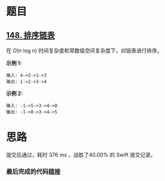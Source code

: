 # 题目

## [148. 排序链表](https://leetcode-cn.com/problems/sort-list/)

在 *O*(*n* log *n*) 时间复杂度和常数级空间复杂度下，对链表进行排序。

**示例 1:**

```
输入: 4->2->1->3
输出: 1->2->3->4
```

**示例 2:**

```
输入: -1->5->3->4->0
输出: -1->0->3->4->5
```

# 思路



提交后通过，耗时 376 ms ，战胜了40.00% 的 Swift 提交记录。

### 最后完成的代码[链接](https://github.com/pepsikirk/LeetCode/blob/master/Algorithm/148.SortList/code.swift)




